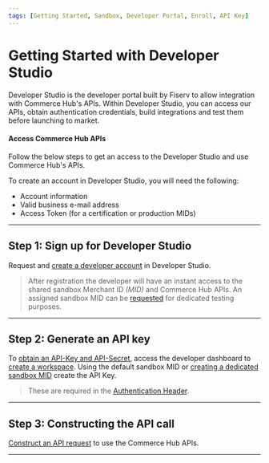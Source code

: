 ```yaml
---
tags: [Getting Started, Sandbox, Developer Portal, Enroll, API Key]
---
```


# Getting Started with Developer Studio

Developer Studio is the developer portal built by Fiserv to allow integration with Commerce Hub's APIs. Within Developer Studio, you can access our APIs, obtain authentication credentials, build integrations and test them before launching to market.

#### Access Commerce Hub APIs

Follow the below steps to get an access to the Developer Studio and use Commerce Hub's APIs.

To create an account in Developer Studio, you will need the following:

- Account information
- Valid business e-mail address
- Access Token (for a certification or production MIDs)

---

## Step 1: Sign up for  Developer Studio

Request and [create a developer account](https://developer.fiserv.com/support/docs/?path=docs/guides/create-account.md) in Developer Studio.

<!-- theme: info -->
> After registration the developer will have an instant access to the shared sandbox Merchant ID *(MID)* and Commerce Hub APIs. An assigned sandbox MID can be [requested](?path=docs/Resources/Guides/Dev-Studio/Account-Management.md) for dedicated testing purposes.

---

## Step 2: Generate an API key

To [obtain an API-Key and API-Secret](?path=docs/Resources/Guides/Dev-Studio/Key-Management.md), access the developer dashboard to [create a workspace](https://developer.fiserv.com/support/docs/?path=docs/guides/workspaces.md). Using the default sandbox MID or [creating a dedicated sandbox MID](?path=docs/Resources/Guides/Dev-Studio/Account-Management.md) create the API Key.

<!-- theme: info -->
> These are required in the [Authentication Header](?path=docs/Resources/API-Documents/Authentication-Header.md).

---

## Step 3: Constructing the API call

[Construct an API request](?path=docs/Resources/API-Documents/Use-Our-APIs.md) to use the Commerce Hub APIs.

---
